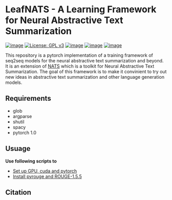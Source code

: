 # LeafNATS - A Learning Framework for Neural Abstractive Text Summarization

[![image](https://img.shields.io/badge/Made%20with-Python-1f425f.svg)](https://www.python.org/)
[![License: GPL v3](https://img.shields.io/badge/License-GPLv3-blue.svg)](https://www.gnu.org/licenses/gpl-3.0)
[![image](https://img.shields.io/github/contributors/Naereen/StrapDown.js.svg)](https://github.com/tshi04/LeafNATS/graphs/contributors)
[![image](https://img.shields.io/github/issues/Naereen/StrapDown.js.svg)](https://github.com/tshi04/LeafNATS/issues)
[![image](https://img.shields.io/badge/arXiv-1805.09461-red.svg?style=flat)](https://arxiv.org/abs/1812.02303)

This repository is a pytorch implementation of a training framework of seq2seq models for the neural abstractive text summarization and beyond. It is an extension of [NATS](https://github.com/tshi04/NATS) which is a toolkit for Neural Abstractive Text Summarization. The goal of this framework is to make it convinient to try out new ideas in abstractive text summarization and other language generation models.



## Requirements

- glob
- argparse
- shutil
- spacy
- pytorch 1.0

## Usuage

**Use following scripts to**

- [Set up GPU, cuda and pytorch](https://github.com/tshi04/NATS/tree/master/tools/config_server)
- [Install pyrouge and ROUGE-1.5.5](https://github.com/tshi04/textsum/tree/master/tools/rouge_package)

## Citation
